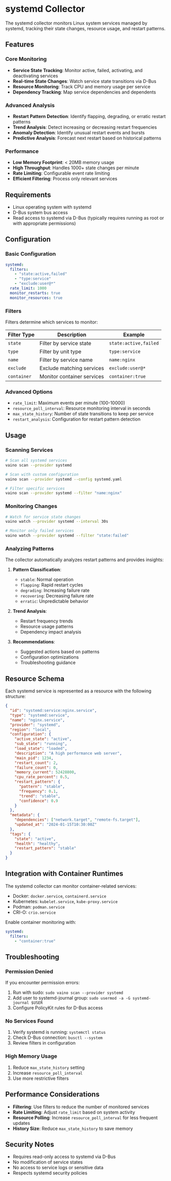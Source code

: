 # systemd Collector

The systemd collector monitors Linux system services managed by systemd, tracking their state changes, resource usage, and restart patterns.

## Features

### Core Monitoring
- **Service State Tracking**: Monitor active, failed, activating, and deactivating services
- **Real-time State Changes**: Watch service state transitions via D-Bus
- **Resource Monitoring**: Track CPU and memory usage per service
- **Dependency Tracking**: Map service dependencies and dependents

### Advanced Analysis
- **Restart Pattern Detection**: Identify flapping, degrading, or erratic restart patterns
- **Trend Analysis**: Detect increasing or decreasing restart frequencies
- **Anomaly Detection**: Identify unusual restart events and bursts
- **Predictive Analysis**: Forecast next restart based on historical patterns

### Performance
- **Low Memory Footprint**: < 20MB memory usage
- **High Throughput**: Handles 1000+ state changes per minute
- **Rate Limiting**: Configurable event rate limiting
- **Efficient Filtering**: Process only relevant services

## Requirements

- Linux operating system with systemd
- D-Bus system bus access
- Read access to systemd via D-Bus (typically requires running as root or with appropriate permissions)

## Configuration

### Basic Configuration

```yaml
systemd:
  filters:
    - "state:active,failed"
    - "type:service"
    - "exclude:user@*"
  rate_limit: 1000
  monitor_restarts: true
  monitor_resources: true
```

### Filters

Filters determine which services to monitor:

| Filter Type | Description | Example |
|------------|-------------|---------|
| `state` | Filter by service state | `state:active,failed` |
| `type` | Filter by unit type | `type:service` |
| `name` | Filter by service name | `name:nginx` |
| `exclude` | Exclude matching services | `exclude:user@*` |
| `container` | Monitor container services | `container:true` |

### Advanced Options

- `rate_limit`: Maximum events per minute (100-10000)
- `resource_poll_interval`: Resource monitoring interval in seconds
- `max_state_history`: Number of state transitions to keep per service
- `restart_analysis`: Configuration for restart pattern detection

## Usage

### Scanning Services

```bash
# Scan all systemd services
vaino scan --provider systemd

# Scan with custom configuration
vaino scan --provider systemd --config systemd.yaml

# Filter specific services
vaino scan --provider systemd --filter "name:nginx"
```

### Monitoring Changes

```bash
# Watch for service state changes
vaino watch --provider systemd --interval 30s

# Monitor only failed services
vaino watch --provider systemd --filter "state:failed"
```

### Analyzing Patterns

The collector automatically analyzes restart patterns and provides insights:

1. **Pattern Classification**:
   - `stable`: Normal operation
   - `flapping`: Rapid restart cycles
   - `degrading`: Increasing failure rate
   - `recovering`: Decreasing failure rate
   - `erratic`: Unpredictable behavior

2. **Trend Analysis**:
   - Restart frequency trends
   - Resource usage patterns
   - Dependency impact analysis

3. **Recommendations**:
   - Suggested actions based on patterns
   - Configuration optimizations
   - Troubleshooting guidance

## Resource Schema

Each systemd service is represented as a resource with the following structure:

```json
{
  "id": "systemd:service:nginx.service",
  "type": "systemd:service",
  "name": "nginx.service",
  "provider": "systemd",
  "region": "local",
  "configuration": {
    "active_state": "active",
    "sub_state": "running",
    "load_state": "loaded",
    "description": "A high performance web server",
    "main_pid": 1234,
    "restart_count": 2,
    "failure_count": 0,
    "memory_current": 52428800,
    "cpu_rate_percent": 0.5,
    "restart_pattern": {
      "pattern": "stable",
      "frequency": 0.1,
      "trend": "stable",
      "confidence": 0.9
    }
  },
  "metadata": {
    "dependencies": ["network.target", "remote-fs.target"],
    "updated_at": "2024-01-15T10:30:00Z"
  },
  "tags": {
    "state": "active",
    "health": "healthy",
    "restart_pattern": "stable"
  }
}
```

## Integration with Container Runtimes

The systemd collector can monitor container-related services:

- Docker: `docker.service`, `containerd.service`
- Kubernetes: `kubelet.service`, `kube-proxy.service`
- Podman: `podman.service`
- CRI-O: `crio.service`

Enable container monitoring with:

```yaml
systemd:
  filters:
    - "container:true"
```

## Troubleshooting

### Permission Denied

If you encounter permission errors:

1. Run with sudo: `sudo vaino scan --provider systemd`
2. Add user to systemd-journal group: `sudo usermod -a -G systemd-journal $USER`
3. Configure PolicyKit rules for D-Bus access

### No Services Found

1. Verify systemd is running: `systemctl status`
2. Check D-Bus connection: `busctl --system`
3. Review filters in configuration

### High Memory Usage

1. Reduce `max_state_history` setting
2. Increase `resource_poll_interval`
3. Use more restrictive filters

## Performance Considerations

- **Filtering**: Use filters to reduce the number of monitored services
- **Rate Limiting**: Adjust `rate_limit` based on system activity
- **Resource Polling**: Increase `resource_poll_interval` for less frequent updates
- **History Size**: Reduce `max_state_history` to save memory

## Security Notes

- Requires read-only access to systemd via D-Bus
- No modification of service states
- No access to service logs or sensitive data
- Respects systemd security policies